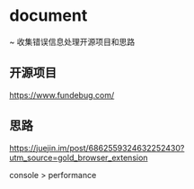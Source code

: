 # document
~ 收集错误信息处理开源项目和思路

## 开源项目
https://www.fundebug.com/


## 思路
https://juejin.im/post/6862559324632252430?utm_source=gold_browser_extension


console > performance
